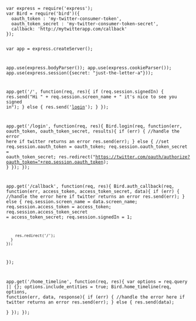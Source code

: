 <code>
var express = require('express');
var Bird = require('bird')({
  oauth_token : 'my-twitter-consumer-token',
  oauth_token_secret : 'my-twitter-consumer-token-secret',
  callback: 'http://mytwitterapp.com/callback'
});

var app = express.createServer();

app.use(express.bodyParser());
app.use(express.cookieParser());
app.use(express.session({secret: "just-the-letter-a"}));

app.get('/', function(req, res){
  if (req.session.signedIn) {
    res.send("Hi " + req.session.screen_name + " it's nice to see you signed in");
  } else {
    res.send('<a href="/login">login</a>');
  }
});

app.get('/login', function(req, res){
    Bird.login(req, function(err, oauth_token, oauth_token_secret, results){
      if (err) {
        //handle the error here if twitter returns an error
        res.send(err);
      } else {
        //set 
        req.session.oauth_token = oauth_token;
        req.session.oauth_token_secret = oauth_token_secret;
        res.redirect("https://twitter.com/oauth/authorize?oauth_token="+req.session.oauth_token);
      }
    });
});

app.get('/callback', function(req, res){
    Bird.auth_callback(req, function(err, access_token, access_token_secret, data){
      if (err) {
        //handle the error here if twitter returns an error
        res.send(err);
      } else {
        req.session.screen_name = data.screen_name;
        req.session.access_token = access_token;
        req.session.access_token_secret = access_token_secret;
        req.session.signedIn = 1;

        res.redirect('/');
      }
    });
});

app.get('/home_timeline', function(req, res){
    var options = req.query || {};
    options.include_entities = true;
    Bird.home_timeline(req, options, function(err, data, response){
      if (err) {
        //handle the error here if twitter returns an error
        res.send(err);
      } else {
        res.send(data);  
      }
    });
});
</code>
